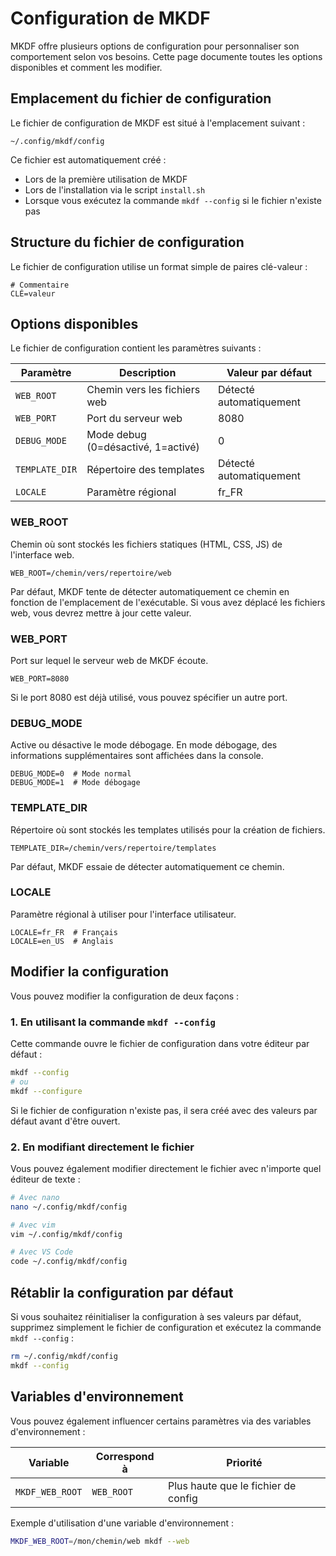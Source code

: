 # Configuration de MKDF

MKDF offre plusieurs options de configuration pour personnaliser son comportement selon vos besoins. Cette page documente toutes les options disponibles et comment les modifier.

## Emplacement du fichier de configuration

Le fichier de configuration de MKDF est situé à l'emplacement suivant :

```
~/.config/mkdf/config
```

Ce fichier est automatiquement créé :
- Lors de la première utilisation de MKDF
- Lors de l'installation via le script `install.sh`
- Lorsque vous exécutez la commande `mkdf --config` si le fichier n'existe pas

## Structure du fichier de configuration

Le fichier de configuration utilise un format simple de paires clé-valeur :

```
# Commentaire
CLÉ=valeur
```

## Options disponibles

Le fichier de configuration contient les paramètres suivants :

| Paramètre | Description | Valeur par défaut |
|-----------|-------------|------------------|
| `WEB_ROOT` | Chemin vers les fichiers web | Détecté automatiquement |
| `WEB_PORT` | Port du serveur web | 8080 |
| `DEBUG_MODE` | Mode debug (0=désactivé, 1=activé) | 0 |
| `TEMPLATE_DIR` | Répertoire des templates | Détecté automatiquement |
| `LOCALE` | Paramètre régional | fr_FR |

### WEB_ROOT

Chemin où sont stockés les fichiers statiques (HTML, CSS, JS) de l'interface web.

```
WEB_ROOT=/chemin/vers/repertoire/web
```

Par défaut, MKDF tente de détecter automatiquement ce chemin en fonction de l'emplacement de l'exécutable. Si vous avez déplacé les fichiers web, vous devrez mettre à jour cette valeur.

### WEB_PORT

Port sur lequel le serveur web de MKDF écoute.

```
WEB_PORT=8080
```

Si le port 8080 est déjà utilisé, vous pouvez spécifier un autre port.

### DEBUG_MODE

Active ou désactive le mode débogage. En mode débogage, des informations supplémentaires sont affichées dans la console.

```
DEBUG_MODE=0  # Mode normal
DEBUG_MODE=1  # Mode débogage
```

### TEMPLATE_DIR

Répertoire où sont stockés les templates utilisés pour la création de fichiers.

```
TEMPLATE_DIR=/chemin/vers/repertoire/templates
```

Par défaut, MKDF essaie de détecter automatiquement ce chemin.

### LOCALE

Paramètre régional à utiliser pour l'interface utilisateur.

```
LOCALE=fr_FR  # Français
LOCALE=en_US  # Anglais
```

## Modifier la configuration

Vous pouvez modifier la configuration de deux façons :

### 1. En utilisant la commande `mkdf --config`

Cette commande ouvre le fichier de configuration dans votre éditeur par défaut :

```bash
mkdf --config
# ou
mkdf --configure
```

Si le fichier de configuration n'existe pas, il sera créé avec des valeurs par défaut avant d'être ouvert.

### 2. En modifiant directement le fichier

Vous pouvez également modifier directement le fichier avec n'importe quel éditeur de texte :

```bash
# Avec nano
nano ~/.config/mkdf/config

# Avec vim
vim ~/.config/mkdf/config

# Avec VS Code
code ~/.config/mkdf/config
```

## Rétablir la configuration par défaut

Si vous souhaitez réinitialiser la configuration à ses valeurs par défaut, supprimez simplement le fichier de configuration et exécutez la commande `mkdf --config` :

```bash
rm ~/.config/mkdf/config
mkdf --config
```

## Variables d'environnement

Vous pouvez également influencer certains paramètres via des variables d'environnement :

| Variable | Correspond à | Priorité |
|----------|--------------|----------|
| `MKDF_WEB_ROOT` | `WEB_ROOT` | Plus haute que le fichier de config |

Exemple d'utilisation d'une variable d'environnement :

```bash
MKDF_WEB_ROOT=/mon/chemin/web mkdf --web
```